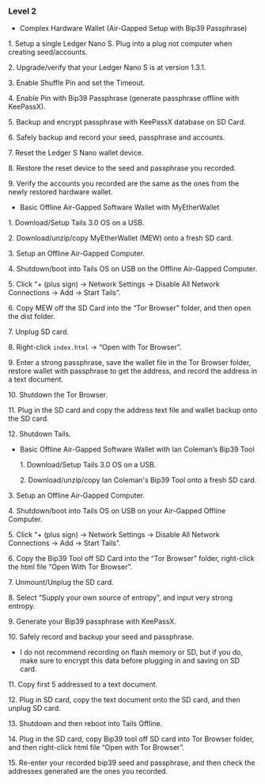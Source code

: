 ### Level 2

- Complex Hardware Wallet (Air-Gapped Setup with Bip39 Passphrase)

 1\. Setup a single Ledger Nano S. Plug into a plug not computer when creating seed/accounts.
 
 2\. Upgrade/verify that your Ledger Nano S is at version 1.3.1.
 
 3\. Enable Shuffle Pin and set the Timeout.
 
 4\. Enable Pin with Bip39 Passphrase (generate passphrase offline with KeePassX).
 
 5\. Backup and encrypt passphrase with KeePassX database on SD Card.
 
 6\. Safely backup and record your seed, passphrase and accounts.
 
 7\. Reset the Ledger S Nano wallet device.
 
 8\. Restore the reset device to the seed and passphrase you recorded.
 
 9\. Verify the accounts you recorded are the same as the ones from the newly restored hardware wallet.
 
- Basic Offline Air-Gapped Software Wallet with MyEtherWallet

 1\. Download/Setup Tails 3.0 OS on a USB.
 
 2\. Download/unzip/copy MyEtherWallet (MEW) onto a fresh SD card.
 
 3\. Setup an Offline Air-Gapped Computer.
 
 4\. Shutdown/boot into Tails OS on USB on the Offline Air-Gapped Computer.
 
 5\. Click “+ (plus sign) -> Network Settings -> Disable All Network Connections -> Add -> Start Tails”.
 
 6\. Copy MEW off the SD Card into the “Tor Browser” folder, and then open the dist folder.
 
 7\. Unplug SD card.
 
 8\. Right-click `index.html` -> “Open with Tor Browser”.
 
 9\. Enter a strong passphrase, save the wallet file in the Tor Browser folder, restore wallet with passphrase to get the address, and record the address in a text document.
 
 10\. Shutdown the Tor Browser.
 
 11\. Plug in the SD card and copy the address text file and wallet backup onto the SD card.
 
 12\. Shutdown Tails.
 
- Basic Offline Air-Gapped Software Wallet with Ian Coleman’s Bip39 Tool

  1\. Download/Setup Tails 3.0 OS on a USB.
  
  2\. Download/unzip/copy Ian Coleman's Bip39 Tool onto a fresh SD card.
  
 3\. Setup an Offline Air-Gapped Computer.
 
 4\. Shutdown/boot into Tails OS on USB on your Air-Gapped Offline Computer.
 
 5\. Click “+ (plus sign) -> Network Settings -> Disable All Network Connections -> Add -> Start Tails”.
 
 6\. Copy the Bip39 Tool off SD Card into the “Tor Browser” folder, right-click the html file “Open With Tor Browser”.
 
 7\. Unmount/Unplug the SD card.
 
 8\. Select “Supply your own source of entropy”, and input very strong entropy.
 
 9\. Generate your Bip39 passphrase with KeePassX.
 
 10\. Safely record and backup your seed and passphrase.
<ul><li>I do not recommend recording on flash memory or SD, but if you do, make sure to encrypt this data before plugging in and saving on SD card.</li></ul>

 11\. Copy first 5 addressed to a text document.
 
 12\. Plug in SD card, copy the text document onto the SD card, and then unplug SD card.
 
 13\. Shutdown and then reboot into Tails Offline.
 
 14\. Plug in the SD card, copy Bip39 tool off SD card into Tor Browser folder, and then right-click html file “Open with Tor Browser”.
 
 15\. Re-enter your recorded bip39 seed and passphrase, and then check the addresses generated are the ones you recorded.

